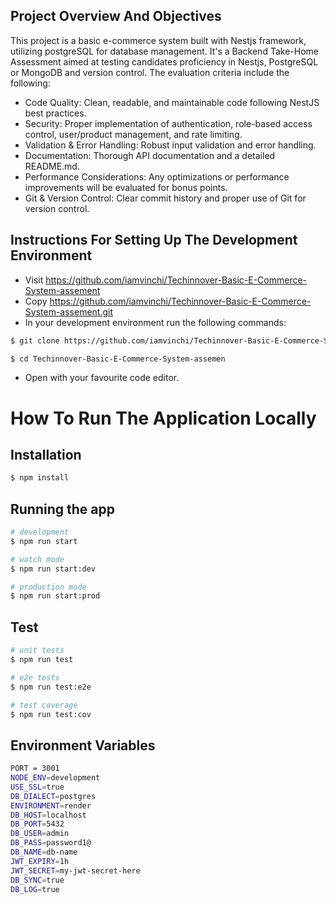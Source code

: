 ## Project Overview And Objectives

This project is a basic e-commerce system built with Nestjs framework, utilizing postgreSQL for database management. It's a Backend Take-Home Assessment aimed at testing candidates proficiency in Nestjs, PostgreSQL or MongoDB and version control. The evaluation criteria include the following:

- Code Quality: Clean, readable, and maintainable code following NestJS best practices.
- Security: Proper implementation of authentication, role-based access control, user/product management, and rate limiting. 
- Validation & Error Handling: Robust input validation and error handling.
- Documentation: Thorough API documentation and a detailed README.md.
- Performance Considerations: Any optimizations or performance improvements will be evaluated for bonus points.
- Git & Version Control: Clear commit history and proper use of Git for version control.

## Instructions For Setting Up The Development Environment

- Visit https://github.com/iamvinchi/Techinnover-Basic-E-Commerce-System-assement
- Copy https://github.com/iamvinchi/Techinnover-Basic-E-Commerce-System-assement.git
- In your development environment run the following commands:
```bash
$ git clone https://github.com/iamvinchi/Techinnover-Basic-E-Commerce-System-assement.git

$ cd Techinnover-Basic-E-Commerce-System-assemen
```
- Open with your favourite code editor.

#  How To Run The Application Locally

## Installation

```bash
$ npm install
```

## Running the app

```bash
# development
$ npm run start

# watch mode
$ npm run start:dev

# production mode
$ npm run start:prod
```

## Test

```bash
# unit tests
$ npm run test

# e2e tests
$ npm run test:e2e

# test coverage
$ npm run test:cov
```

## Environment Variables

```bash
PORT = 3001
NODE_ENV=development
USE_SSL=true
DB_DIALECT=postgres
ENVIRONMENT=render
DB_HOST=localhost
DB_PORT=5432
DB_USER=admin
DB_PASS=password1@
DB_NAME=db-name
JWT_EXPIRY=1h
JWT_SECRET=my-jwt-secret-here
DB_SYNC=true
DB_LOG=true
```
